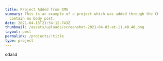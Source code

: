 ```yaml
---
title: Project Added from CMS
summary: This is an example of a project which was added through the CMS. Will
  contain no body post.
date: 2021-04-15T21:54:12.743Z
thumbnail: /assets/uploads/screenshot-2021-04-03-at-11.40.46.png
layout: post
permalink: /projects/:title
type: project
---
```

sdasd